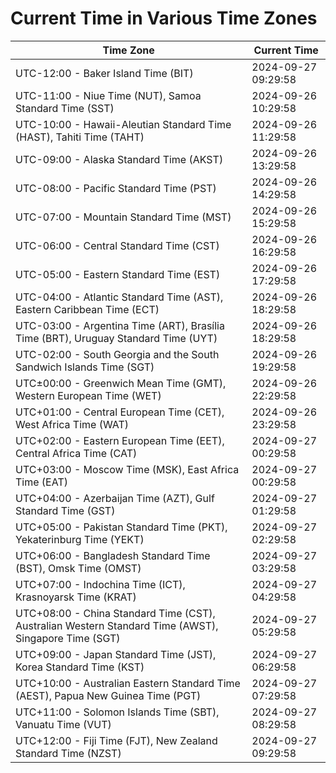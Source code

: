 # Current Time in Various Time Zones

| Time Zone | Current Time |
|-----------|--------------|
| UTC-12:00 - Baker Island Time (BIT) | 2024-09-27 09:29:58 |
| UTC-11:00 - Niue Time (NUT), Samoa Standard Time (SST) | 2024-09-26 10:29:58 |
| UTC-10:00 - Hawaii-Aleutian Standard Time (HAST), Tahiti Time (TAHT) | 2024-09-26 11:29:58 |
| UTC-09:00 - Alaska Standard Time (AKST) | 2024-09-26 13:29:58 |
| UTC-08:00 - Pacific Standard Time (PST) | 2024-09-26 14:29:58 |
| UTC-07:00 - Mountain Standard Time (MST) | 2024-09-26 15:29:58 |
| UTC-06:00 - Central Standard Time (CST) | 2024-09-26 16:29:58 |
| UTC-05:00 - Eastern Standard Time (EST) | 2024-09-26 17:29:58 |
| UTC-04:00 - Atlantic Standard Time (AST), Eastern Caribbean Time (ECT) | 2024-09-26 18:29:58 |
| UTC-03:00 - Argentina Time (ART), Brasília Time (BRT), Uruguay Standard Time (UYT) | 2024-09-26 18:29:58 |
| UTC-02:00 - South Georgia and the South Sandwich Islands Time (SGT) | 2024-09-26 19:29:58 |
| UTC±00:00 - Greenwich Mean Time (GMT), Western European Time (WET) | 2024-09-26 22:29:58 |
| UTC+01:00 - Central European Time (CET), West Africa Time (WAT) | 2024-09-26 23:29:58 |
| UTC+02:00 - Eastern European Time (EET), Central Africa Time (CAT) | 2024-09-27 00:29:58 |
| UTC+03:00 - Moscow Time (MSK), East Africa Time (EAT) | 2024-09-27 00:29:58 |
| UTC+04:00 - Azerbaijan Time (AZT), Gulf Standard Time (GST) | 2024-09-27 01:29:58 |
| UTC+05:00 - Pakistan Standard Time (PKT), Yekaterinburg Time (YEKT) | 2024-09-27 02:29:58 |
| UTC+06:00 - Bangladesh Standard Time (BST), Omsk Time (OMST) | 2024-09-27 03:29:58 |
| UTC+07:00 - Indochina Time (ICT), Krasnoyarsk Time (KRAT) | 2024-09-27 04:29:58 |
| UTC+08:00 - China Standard Time (CST), Australian Western Standard Time (AWST), Singapore Time (SGT) | 2024-09-27 05:29:58 |
| UTC+09:00 - Japan Standard Time (JST), Korea Standard Time (KST) | 2024-09-27 06:29:58 |
| UTC+10:00 - Australian Eastern Standard Time (AEST), Papua New Guinea Time (PGT) | 2024-09-27 07:29:58 |
| UTC+11:00 - Solomon Islands Time (SBT), Vanuatu Time (VUT) | 2024-09-27 08:29:58 |
| UTC+12:00 - Fiji Time (FJT), New Zealand Standard Time (NZST) | 2024-09-27 09:29:58 |
